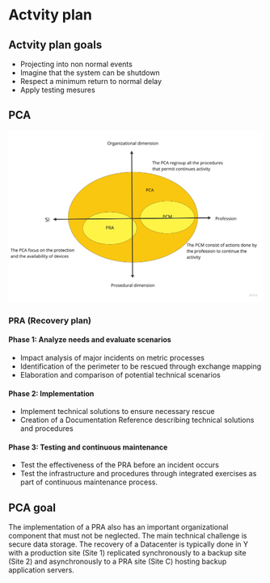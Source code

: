 # Actvity plan
## Actvity plan goals
- Projecting into non normal events
- Imagine that the system can be shutdown
- Respect a minimum return to normal delay 
- Apply testing mesures

## PCA 
![pca](../assets/PCA.jpeg)

### PRA (Recovery plan)
#### Phase 1: Analyze needs and evaluate scenarios

- Impact analysis of major incidents on metric processes
- Identification of the perimeter to be rescued through exchange mapping
- Elaboration and comparison of potential technical scenarios
#### Phase 2: Implementation

- Implement technical solutions to ensure necessary rescue
- Creation of a Documentation Reference describing technical solutions and procedures
#### Phase 3: Testing and continuous maintenance

- Test the effectiveness of the PRA before an incident occurs
- Test the infrastructure and procedures through integrated exercises as part of continuous maintenance process.

## PCA goal
The implementation of a PRA also has an important organizational component that must not be neglected. The main technical challenge is secure data storage. The recovery of a Datacenter is typically done in Y with a production site (Site 1) replicated synchronously to a backup site (Site 2) and asynchronously to a PRA site (Site C) hosting backup application servers.


